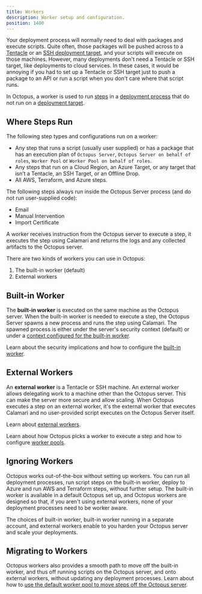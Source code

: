 ```yaml
---
title: Workers
description: Worker setup and configuration.
position: 1400
---
```


Your deployment process will normally need to deal with packages and execute scripts. Quite often, those packages will be pushed across to a [Tentacle](/docs/infrastructure/deployment-targets/windows-targets/index.md) or an [SSH deployment target](/docs/infrastructure/deployment-targets/linux/ssh-targets/index.md), and your scripts will execute on those machines. However, many deployments don't need a Tentacle or SSH target, like deployments to cloud services. In these cases, it would be annoying if you had to set up a Tentacle or SSH target just to push a package to an API or run a script when you don't care where that script runs.

In Octopus, a worker is used to run [steps](/docs/deployment-process/steps/index.md) in a [deployment process](/docs/deployment-process/index.md) that do not run on a [deployment target](/docs/infrastructure/index.md).

## Where Steps Run

The following step types and configurations run on a worker:

- Any step that runs a script (usually user supplied) or has a package that has an execution plan of `Octopus Server`, `Octopus Server on behalf of roles`, `Worker Pool` or `Worker Pool on behalf of roles`.
- Any steps that run on a Cloud Region, an Azure Target, or any target that isn’t a Tentacle, an SSH Target, or an Offline Drop.
- All AWS, Terraform, and Azure steps.

The following steps always run inside the Octopus Server process (and do not run user-supplied code):

- Email
- Manual Intervention
- Import Certificate

A worker receives instruction from the Octopus server to execute a step, it executes the step using Calamari and returns the logs and any collected artifacts to the Octopus server.

There are two kinds of workers you can use in Octopus:

1. The built-in worker (default)
1. External workers

## Built-in Worker

The **built-in worker** is executed on the same machine as the Octopus server.  When the built-in worker is needed to execute a step, the Octopus Server spawns a new process and runs the step using Calamari.  The spawned process is either under the server's security context (default) or under a [context configured for the built-in worker](/docs/administration/workers/built-in-worker.md#Running-tasks-on-the-Octopus-Server-as-a-different-user).

Learn about the security implications and how to configure the [built-in worker](/docs/administration/workers/built-in-worker.md).

## External Workers

An **external worker** is a Tentacle or SSH machine.  An external worker allows delegating work to a machine other than the Octopus server.  This can make the server more secure and allow scaling.  When Octopus executes a step on an external worker, it's the external worker that executes Calamari and no user-provided script executes on the Octopus Server itself.

Learn about [external workers](/docs/infrastructure/workers/index.md).

Learn about how Octopus picks a worker to execute a step and how to configure [worker pools](/docs/infrastructure/worker-pools.md).

## Ignoring Workers

Octopus works out-of-the-box without setting up workers.  You can run all deployment processes, run script steps on the built-in worker, deploy to Azure and run AWS and Terraform steps, without further setup.  The built-in worker is available in a default Octopus set up, and Octopus workers are designed so that, if you aren't using external workers, none of your deployment processes need to be worker aware.

The choices of built-in worker, built-in worker running in a separate account, and external workers enable to you harden your Octopus server and scale your deployments.

## Migrating to Workers

Octopus workers also provides a smooth path to move off the built-in worker, and thus off running scripts on the Octopus server, and onto external workers, without updating any deployment processes.  Learn about how to [use the default worker pool to move steps off the Octopus server](/docs/infrastructure/worker-pools.md#Using-the-default-pool-to-stop-running-scripts-on-the-server).
